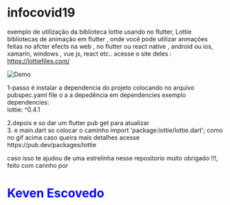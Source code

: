 # infocovid19
exemplo de utilização da biblioteca lottie usando no flutter, Lottie bibliotecas de animação em flutter , onde você pode utilizar anmações feitas no afcter efects na web , no flutter ou react native , android ou ios, xamarin, windows , vue js, react etc..
acesse o site deles : https://lottiefiles.com/ 





![Demo](lottie_example.gif)





1-passo é instalar a dependencia do projeto colocando no arquivo pubspec.yaml file o a a depedência em dependencies exemplo </br>
dependencies:</br>
lottie: ^0.4.1</br>
</tr>
2.depois e so dar um flutter pub get para atualizar </br>
</tr>
3. e main.dart so colocar o caminho import 'package:lottie/lottie.dart'; como no gif acima caso queira mais detalhes acesse https://pub.dev/packages/lottie </br>



caso isso te ajudou de uma estrelinha nesse repositorio muito obrigado !!!, feito com carinho por <h1 style="color:blue;">Keven Escovedo</h1>
